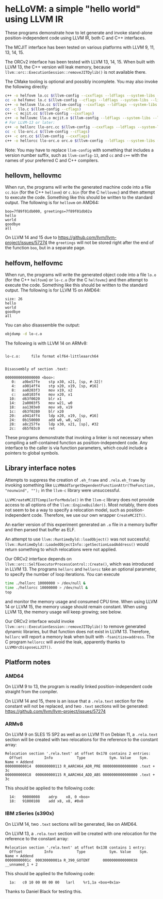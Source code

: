 # heLLoVM: a simple "hello world" using LLVM IR

These programs demonstrate how to let generate and invoke stand-alone
position-independent code using LLVM IR, both C and C++ interfaces.

The MCJIT interface has been tested on various platforms with
LLVM 9, 11, 13, 14, 15.

The ORCv2 interface has been tested with LLVM 13, 14, 15.
When built with LLVM 13, the C++ version will leak memory, because
`llvm::orc::ExecutionSession::removeJITDylib()` is not available there.

The CMake tooling is optional and possibly incomplete.
You may also invoke the following directly:

```sh
c++ -o helfovm lo.cc $(llvm-config --cxxflags --ldflags --system-libs --libs core)
cc -o helfomvc lo.c $(llvm-config --cflags --ldflags --system-libs --libs core)
c++ -o hellovm llo.cc $(llvm-config --cxxflags --ldflags --system-libs --libs core)
cc -c llo.c $(llvm-config --cflags)
c++ -c mcjit.cc $(llvm-config --cxxflags)
c++ -o hellovmc llo.o mcjit.o $(llvm-config --ldflags --system-libs --libs core)
# For LLVM-13 or later:
c++ -o hellorc llo-orc.cc $(llvm-config --cxxflags --ldflags --system-libs --libs core)
cc -c llo-orc.c $(llvm-config --cflags)
c++ -c orc.cc $(llvm-config --cxxflags)
c++ -o hellorcc llo-orc.o orc.o $(llvm-config --ldflags --system-libs --libs core)
```
Note: You may have to replace `llvm-config` with something that
includes a version number suffix, such as `llvm-config-13`,
and `cc` and `c++` with the names of your preferred C and C++ compilers.

## hellovm, hellovmc

When run, the programs will write the generated machine code into a file
`cc.bin` (for the C++ `hellovm`) or `c.bin` (for the C `hellovmc`) and then
attempt to execute the code. Something like this should be written to
the standard output. The following is for `hellovm` on AMD64:
```
boo=7f89f01db000, greetings=7f89f01db02a
hello 
world
goodbye 
all
```
On LLVM 14 and 15 due to
https://github.com/llvm/llvm-project/issues/57274 the `greetings` will
not be stored right after the end of the function `boo`, but in a
separate page.

## helfovm, helfovmc

When run, the programs will write the generated object code into a file
`lo.o` (for the C++ `helfovm`) or `lo-c.o` (for the C `helfovmc`) and then
attempt to execute the code. Something like this should be written to
the standard output. The following is for LLVM 15 on AMD64:
```
size: 26
hello
world
goodbye
all
```
You can also disassemble the output:
```sh
objdump -d lo-c.o
```
The following is with LLVM 14 on ARMv8:
```

lo-c.o:     file format elf64-littleaarch64


Disassembly of section .text:

0000000000000000 <boo>:
   0:	a9be57fe 	stp	x30, x21, [sp, #-32]!
   4:	a9014ff4 	stp	x20, x19, [sp, #16]
   8:	aa0203f3 	mov	x19, x2
   c:	aa0103f4 	mov	x20, x1
  10:	d63f0020 	blr	x1
  14:	2a0003f5 	mov	w21, w0
  18:	aa1303e0 	mov	x0, x19
  1c:	d63f0280 	blr	x20
  20:	a9414ff4 	ldp	x20, x19, [sp, #16]
  24:	0b150000 	add	w0, w0, w21
  28:	a8c257fe 	ldp	x30, x21, [sp], #32
  2c:	d65f03c0 	ret
```
These programs demonstrate that invoking a linker is not necessary when
compiling a self-contained function as position-independent code.
Any interface to the caller is via function parameters, which could
include a pointers to global symbols.

## Library interface notes

Attempts to suppress the creation of `.eh_frame` and `.rela.eh_frame`
by invoking something like
`LLVMAddTargetDependentFunctionAttr(TheFunction, "nounwind", "");`
in the `llvm-c` library were unsuccessful.

`LLVMCreateMCJITCompilerForModule()` in the `llvm-c` library does not
provide access to all options of the `llvm::EngineBuilder()`. Most notably,
there does not seem to be a way to specify a relocation model, such as
position-independent code. Therefore, we use our own wrapper
`CreateMCJIT()`.

An earlier version of this experiment generated an `.o` file in a
memory buffer and then parsed that buffer as ELF.

An attempt to use `llvm::RuntimeDyld::loadObject()` was not successful;
`llvm::RuntimeDyld::LoadedObjectInfo::getSectionLoadAddress()` would
return something to which relocations were not applied.

Our ORCv2 interface depends on
`llvm::orc::SelfExecutorProcessControl::Create()`, which was
introduced in LLVM 13. The programs `hellorc` and `hellorcc` take an
optional parameter, to specify the number of loop iterations. You can
execute
```sh
time ./hellorc 10000000 > /dev/null &
time ./hellorcc 10000000 > /dev/null &
top
```
and monitor the memory usage and consumed CPU time. When using LLVM 14
or LLVM 15, the memory usage should remain constant. When using LLVM 13,
the memory usage will keep growing; see below.

Our ORCv2 interface would invoke
`llvm::orc::ExecutionSession::removeJITDylib()` to remove generated
dynamic libraries, but that function does not exist in LLVM 13.
Therefore, `hellorc` will report a memory leak when built with
`-fsanitize=address`. The C program `hellorcc` will avoid the leak,
apparently thanks to `LLVMOrcDisposeLLJIT()`.

## Platform notes

### AMD64
On LLVM 9 to 13, the program is readily linked position-independent code
straight from the compiler.

On LLVM 14 and 15, there is an issue that a `.rela.text` section for
the constant will not be replaced, and two `.text` sections will be generated:
https://github.com/llvm/llvm-project/issues/57274

### ARMv8
On LLVM 9 on SLES 15 SP2 as well as on LLVM 11 on Debian 11,
a `.rela.text` section will be created with two relocations for the
reference to the constant array:
```
Relocation section '.rela.text' at offset 0x178 contains 2 entries:
  Offset          Info           Type           Sym. Value    Sym. Name + Addend
000000000014  000600000113 R_AARCH64_ADR_PRE 0000000000000000 .text + 3c
000000000018  000600000115 R_AARCH64_ADD_ABS 0000000000000000 .text + 3c
```
This should be applied to the following code:
```
  14:	90000008 	adrp	x8, 0 <boo>
  18:	91000108 	add	x8, x8, #0x0
```

### IBM zSeries (s390x)
On LLVM 14, two `.text` sections will be generated, like on AMD64.

On LLVM 13, a `.rela.text` section will be created with one relocation for the
reference to the constant array:
```
Relocation section '.rela.text' at offset 0x138 contains 1 entry:
  Offset          Info           Type           Sym. Value    Sym. Name + Addend
00000000001c  00030000001a R_390_GOTENT      0000000000000038 __unnamed_1 + 2
```
This should be applied to the following code:
```
  1a:   c0 10 00 00 00 00   larl    %r1,1a <boo+0x1a>
```
Thanks to Daniel Black for testing this.
